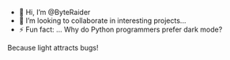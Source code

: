 - 👋 Hi, I’m @ByteRaider
- 💞️ I’m looking to collaborate in interesting projects...
- ⚡ Fun fact: ...
Why do Python programmers prefer dark mode?
<p>Because light attracts bugs!</p>
<!---
ByteRaider/ByteRaider is a ✨ special ✨ repository because its `README.md` (this file) appears on your GitHub profile.
You can click the Preview link to take a look at your changes.
--->
